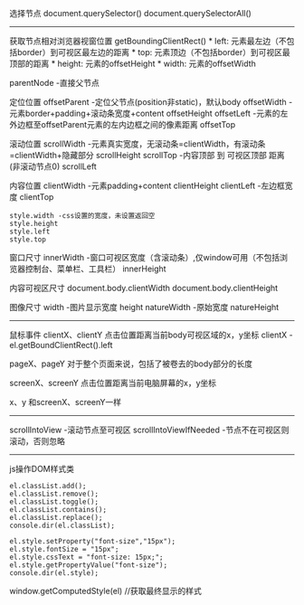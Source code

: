 选择节点
    document.querySelector()
    document.querySelectorAll()

-----------------------------------------------------------------------------------------------------------------
获取节点相对浏览器视窗位置
    getBoundingClientRect()
    *  left: 元素最左边（不包括border）到可视区最左边的距离
    *  top: 元素顶边（不包括border）到可视区最顶部的距离
    *  height: 元素的offsetHeight
    *  width: 元素的offsetWidth


parentNode -直接父节点

定位位置
    offsetParent -定位父节点(position非static)，默认body
    offsetWidth -元素border+padding+滚动条宽度+content
    offsetHeight 
    offsetLeft -元素的左外边框至offsetParent元素的左内边框之间的像素距离
    offsetTop

滚动位置
    scrollWidth -元素真实宽度，无滚动条=clientWidth，有滚动条=clientWidth+隐藏部分
    scrollHeight
    scrollTop -内容顶部 到 可视区顶部 距离(非滚动节点0)
    scrollLeft

内容位置
    clientWidth -元素padding+content
    clientHeight
    clientLeft -左边框宽度
    clientTop

    style.width -css设置的宽度，未设置返回空
    style.height
    style.left
    style.top

窗口尺寸
    innerWidth -窗口可视区宽度（含滚动条）,仅window可用（不包括浏览器控制台、菜单栏、工具栏） 
    innerHeight

内容可视区尺寸
    document.body.clientWidth
    document.body.clientHeight

图像尺寸
    width -图片显示宽度
    height
    natureWidth -原始宽度
    natureHeight 

---------------------------------------------------------------------------------------------------------

鼠标事件
    clientX、clientY
    点击位置距离当前body可视区域的x，y坐标
    clientX - el.getBoundClientRect().left

pageX、pageY
    对于整个页面来说，包括了被卷去的body部分的长度

screenX、screenY
    点击位置距离当前电脑屏幕的x，y坐标

x、y
    和screenX、screenY一样

---------------------------------------------------------------------------------------------------------
scrollIntoView  -滚动节点至可视区
scrollIntoViewIfNeeded  -节点不在可视区则滚动，否则忽略 

---------------------------------------------------------------------------------------------------------

js操作DOM样式类

    el.classList.add();
    el.classList.remove();
    el.classList.toggle();
    el.classList.contains();
    el.classList.replace();
    console.dir(el.classList);

    el.style.setProperty("font-size","15px");
    el.style.fontSize = "15px";
    el.style.cssText = "font-size: 15px;";
    el.style.getPropertyValue("font-size");
    console.dir(el.style);

window.getComputedStyle(el)  //获取最终显示的样式








